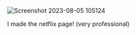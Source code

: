 ![Screenshot 2023-08-05 105124](https://github.com/LauraNguy3n/web-development/assets/137196500/8e20cd09-63d0-4da4-a63b-3117cc93714b)

<p>I made the netflix page! (very professional)</p>
